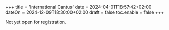 +++
title = 'International Cantus'
date = 2024-04-01T18:57:42+02:00
dateOn = 2024-12-09T18:30:00+02:00
draft = false
toc.enable = false
+++

Not yet open for registration.